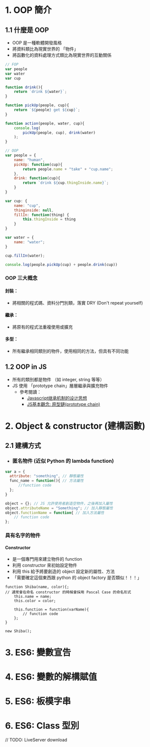 # 1. OOP 簡介
## 1.1 什麼是 OOP

- OOP 是一種軟體開發風格
- 將資料類比為現實世界的 「物件」
- 將函數化的資料處理方式類比為現實世界的互動關係
``` Javascript
// FOP
var people
var water
var cup

function drink(){
    return `drink ${water}`;
}

function pickUp(people, cup){
    return `${people} get ${cup}`;
}

function action(people, water, cup){
    console.log(
	    pickUp(people, cup), drink(water)
    );
}
```

```Javascript
// OOP
var people = {
    name: "human",
    pickUp: function(cup){
        return people.name + "take" + "cup.name";
    },
    drink: function(cup){
        return `drink ${cup.thingInside.name}`;
    }
}

var cup: {
    name: "cup",
    thinginside: null,
    fillIn: function(thing) {
        this.thingInside = thing
    }
}

var water = {
    name: "water";
}

cup.fillIn(water);

console.log(people.pickUp(cup) + people.drink(cup))
```
### OOP 三大概念
#### 封裝：
- 將相關的程式碼、資料分門別類，落實 DRY (Don't repeat yourself)
#### 繼承：
- 將原有的程式法重複使用或擴充
#### 多型：
- 所有繼承相同類別的物件，使用相同的方法，但具有不同功能
## 1.2 OOP in JS

- 所有的類別都是物件 （如 integer, string 等等）
- JS 使用 「prototype chain」層層繼承與擴充物件
	- 參考閱讀：
		- [Javascript继承机制的设计思想](https://www.ruanyifeng.com/blog/2011/06/designing_ideas_of_inheritance_mechanism_in_javascript.html)
		- [JS基本觀念: 原型鏈(prototype chain)](https://medium.com/@mengchiang000/js%E5%9F%BA%E6%9C%AC%E8%A7%80%E5%BF%B5-%E5%8E%9F%E5%9E%8B%E9%8F%88-prototype-chain-96c742893795)


# 2. Object & constructor (建構函數)
## 2.1 建構方式

- ### 匿名物件 (近似 Python 的 lambda function)
```Javascript
var a = {
  attribute: "something", // 靜態屬性
  func_name = function(){ // 方法屬性
	  //function code
  };
}
```

```Javascript
object = {}; // JS 允許使用者創造空物件，之後再加入屬性
object.attributeName = "Something"; // 加入靜態屬性
object.functionName = function{ // 加入方法屬性
	// function code
};
```
### 具有名字的物件
#### Constructor
- 是一個專門用來建立物件的 function 
- 利用 constructor 來初始設定物件
- 利用 this 給予將要創造的 object 設定新的屬性、方法
- 「需要確定這個東西跟 python 的 object factory 是否類似！！！」
```JS
function Shiba(name, color){;
// 通常會在命名 constructor 的時候會採用 Pascal Case 的命名形式
	this.name = name;
	this.color = color;
	
	this.function = function(varName){
		// function code
	};
}

new Shiba();
```

# 3. ES6: 變數宣告


# 4. ES6: 變數的解構賦值


# 5. ES6: 板模字串


# 6. ES6: Class 型別

// TODO: LiveServer download